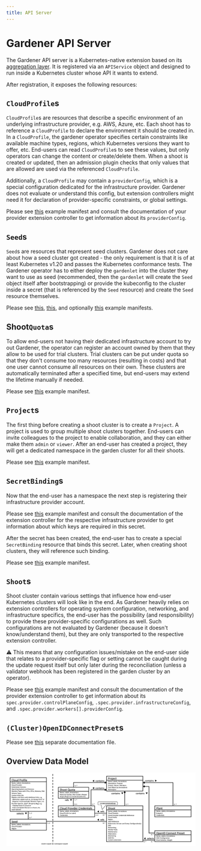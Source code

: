 ```yaml
---
title: API Server
---
```


# Gardener API Server

The Gardener API server is a Kubernetes-native extension based on its [aggregation layer](https://kubernetes.io/docs/concepts/extend-kubernetes/api-extension/apiserver-aggregation/).
It is registered via an `APIService` object and designed to run inside a Kubernetes cluster whose API it wants to extend.

After registration, it exposes the following resources:

## `CloudProfile`s

`CloudProfile`s are resources that describe a specific environment of an underlying infrastructure provider, e.g. AWS, Azure, etc.
Each shoot has to reference a `CloudProfile` to declare the environment it should be created in.
In a `CloudProfile`, the gardener operator specifies certain constraints like available machine types, regions, which Kubernetes versions they want to offer, etc.
End-users can read `CloudProfile`s to see these values, but only operators can change the content or create/delete them.
When a shoot is created or updated, then an admission plugin checks that only values that are allowed are used via the referenced `CloudProfile`.

Additionally, a `CloudProfile` may contain a `providerConfig`, which is a special configuration dedicated for the infrastructure provider.
Gardener does not evaluate or understand this config, but extension controllers might need it for declaration of provider-specific constraints, or global settings.

Please see [this](../../example/30-cloudprofile.yaml) example manifest and consult the documentation of your provider extension controller to get information about its `providerConfig`.

## `Seed`s

`Seed`s are resources that represent seed clusters.
Gardener does not care about how a seed cluster got created - the only requirement is that it is of at least Kubernetes v1.20 and passes the Kubernetes conformance tests.
The Gardener operator has to either deploy the `gardenlet` into the cluster they want to use as seed (recommended, then the `gardenlet` will create the `Seed` object itself after bootstrapping) or provide the kubeconfig to the cluster inside a secret (that is referenced by the `Seed` resource) and create the `Seed` resource themselves.

Please see [this](../../example/45-secret-seed-backup.yaml), [this](../../example/50-seed.yaml), and optionally [this](../../example/40-secret-seed.yaml) example manifests.

## Shoot`Quota`s

To allow end-users not having their dedicated infrastructure account to try out Gardener, the operator can register an account owned by them that they allow to be used for trial clusters.
Trial clusters can be put under quota so that they don't consume too many resources (resulting in costs) and that one user cannot consume all resources on their own.
These clusters are automatically terminated after a specified time, but end-users may extend the lifetime manually if needed.

Please see [this](../../example/60-quota.yaml) example manifest.

## `Project`s

The first thing before creating a shoot cluster is to create a `Project`.
A project is used to group multiple shoot clusters together.
End-users can invite colleagues to the project to enable collaboration, and they can either make them `admin` or `viewer`.
After an end-user has created a project, they will get a dedicated namespace in the garden cluster for all their shoots.

Please see [this](../../example/05-project-dev.yaml) example manifest.

## `SecretBinding`s

Now that the end-user has a namespace the next step is registering their infrastructure provider account.

Please see [this](../../example/70-secret-provider.yaml) example manifest and consult the documentation of the extension controller for the respective infrastructure provider to get information about which keys are required in this secret.

After the secret has been created, the end-user has to create a special `SecretBinding` resource that binds this secret.
Later, when creating shoot clusters, they will reference such binding.

Please see [this](../../example/80-secretbinding.yaml) example manifest.

## `Shoot`s

Shoot cluster contain various settings that influence how end-user Kubernetes clusters will look like in the end.
As Gardener heavily relies on extension controllers for operating system configuration, networking, and infrastructure specifics, the end-user has the possibility (and responsibility) to provide these provider-specific configurations as well.
Such configurations are not evaluated by Gardener (because it doesn't know/understand them), but they are only transported to the respective extension controller.

:warning: This means that any configuration issues/mistake on the end-user side that relates to a provider-specific flag or setting cannot be caught during the update request itself but only later during the reconciliation (unless a validator webhook has been registered in the garden cluster by an operator).

Please see [this](../../example/90-shoot.yaml) example manifest and consult the documentation of the provider extension controller to get information about its `spec.provider.controlPlaneConfig`, `.spec.provider.infrastructureConfig`, and `.spec.provider.workers[].providerConfig`.

## `(Cluster)OpenIDConnectPreset`s

Please see [this](../usage/openidconnect-presets.md) separate documentation file.

## Overview Data Model

![Gardener Overview Data Model](images/gardener-data-model-overview.png)